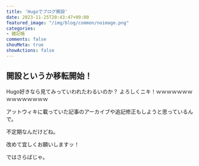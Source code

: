 ```yaml
---
title: 'Hugoでブログ開設'
date: 2023-11-25T20:43:47+09:00
featured_image: "/img/blog/common/noimage.png"
categories:
- 雑記帳
comments: false
shouMeta: true
showActions: false
---
```


## 開設というか移転開始！

Hugo好きなら見てみっていわれたわるいのか？
よろしくニキ！ｗｗｗｗｗｗｗｗｗｗｗｗｗｗｗ

アットウィキに載っていた記事のアーカイブや追記修正もしようと思っているんで。

不定期なんだけどね。

改めて宜しくお願いしますッ！

ではさらばじゃ。
